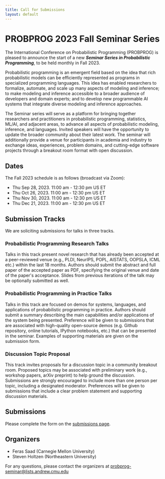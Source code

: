 ```yaml
---
title: Call for Submissions
layout: default
---
```


# PROBPROG 2023 Fall Seminar Series

The International Conference on Probabilistic Programming (PROBPROG) is
pleased to announce the start of a new **_Seminar Series in Probabilistic
Programming_**, to be held monthly in Fall 2023.

Probabilistic programming is an emergent field based on the idea that rich
probabilistic models can be efficiently represented as programs in
specialized programming languages. This idea has enabled researchers to
formalize, automate, and scale up many aspects of modeling and inference;
to make modeling and inference accessible to a broader audience of
developers and domain experts; and to develop new programmable AI systems
that integrate diverse modeling and inference approaches.

The Seminar series will serve as a platform for bringing together
researchers and practitioners in probabilistic programming, statistics,
ML/AI, and adjacent areas, to advance all aspects of probabilistic
modeling, inference, and languages.  Invited speakers will have the
opportunity to update the broader community about their latest work.  The
seminar will additionally provide a venue for participants in academia and
industry to exchange ideas, experiences, problem domains, and cutting-edge
software projects through a breakout room format with open discussion.

## Dates

The Fall 2023 schedule is as follows (broadcast via Zoom):

- Thu Sep 28, 2023. 11:00 am - 12:30 pm US ET
- Thu Oct 26, 2023. 11:00 am - 12:30 pm US ET
- Thu Nov 30, 2023. 11:00 am - 12:30 pm US ET
- Thu Dec 21, 2023. 11:00 am - 12:30 pm US ET

## Submission Tracks

We are soliciting submissions for talks in three tracks.

### Probabilistic Programming Research Talks

Talks in this track present novel research that has already been accepted
at a peer-reviewed venue (e.g., PLDI, NeurIPS, POPL, AISTATS, OOPSLA, ICML
etc.) within the last 18 months.  Authors should submit the abstract and
full paper of the accepted paper as PDF, specifying the original venue and
date of the paper's acceptance. Slides from previous iterations of the talk
may be optionally submitted as well.

### Probabilistic Programming in Practice Talks

Talks in this track are focused on demos for systems, languages, and
applications of probabilistic programming in practice.  Authors should
submit a summary describing the main capabilities and/or applications of
the system being presented.  Preference will be given to submissions that
are associated with high-quality open-source demos (e.g. Github repository,
online tutorials, IPython notebooks, etc.) that can be presented in the
seminar. Examples of supporting materials are given on the submission form.

### Discussion Topic Proposal

This track invites proposals for a discussion topic in a community breakout
room.  Proposed topics may be associated with preliminary work (e.g.,
workshop papers, arXiv preprint) to help ground the discussion.
Submissions are strongly encouraged to include more than one person per
topic, including a designated moderator.  Preferences will be given to
submissions that include a clear problem statement and supporting
discussion materials.

## Submissions

Please complete the form on the [submissions page](/submit/).

## Organizers

- Feras Saad (Carnegie Mellon University)
- Steven Holtzen (Northeastern University)

For any questions, please contact the organizers at
<a href="mailto:probprog-seminar@lists.andrew.cmu.edu" target="_blank">probprog-seminar@lists.andrew.cmu.edu</a>
